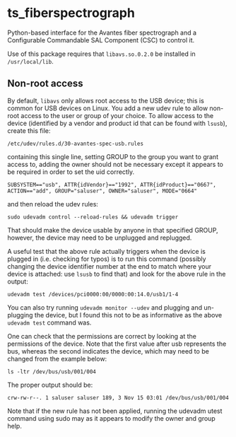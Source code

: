 # ts_fiberspectrograph

Python-based interface for the Avantes fiber spectrograph and a Configurable Commandable SAL Component (CSC) to control it.

Use of this package requires that `libavs.so.0.2.0` be installed in `/usr/local/lib`.

## Non-root access

By default, `libavs` only allows root access to the USB device; this is common for USB devices on Linux.
You add a new udev rule to allow non-root access to the user or group of your choice.
To allow access to the device (identified by a vendor and product id that can be found with `lsusb`), create this file:

    /etc/udev/rules.d/30-avantes-spec-usb.rules

containing this single line, setting GROUP to the group you want to grant access to, adding the owner should not be necessary except it appears to be required in order to set the uid correctly.

    SUBSYSTEM=="usb", ATTR{idVendor}=="1992", ATTR{idProduct}=="0667", ACTION=="add", GROUP="saluser", OWNER="saluser", MODE="0664"

and then reload the udev rules:

    sudo udevadm control --reload-rules && udevadm trigger

That should make the device usable by anyone in that specified GROUP, however, the device may need to be unplugged and replugged.

A useful test that the above rule actually triggers when the device is plugged in (i.e. checking for typos) is to run this command (possibly changing the device identifier number at the end to match where your device is attached: use `lsusb` to find that) and look for the above rule in the output:

    udevadm test /devices/pci0000:00/0000:00:14.0/usb1/1-4

You can also try running `udevadm monitor --udev` and plugging and un-plugging the device, but I found this not to be as informative as the above `udevadm test` command was.

One can check that the permissions are correct by looking at the permissions of the device.
Note that the first value after usb represents the bus, whereas the second indicates the device, which may need to be changed from the example below:

    ls -ltr /dev/bus/usb/001/004

The proper output should be:

    crw-rw-r--. 1 saluser saluser 189, 3 Nov 15 03:01 /dev/bus/usb/001/004

Note that if the new rule has not been applied, running the udevadm utest command using sudo may as it appears to modify the owner and group help.
